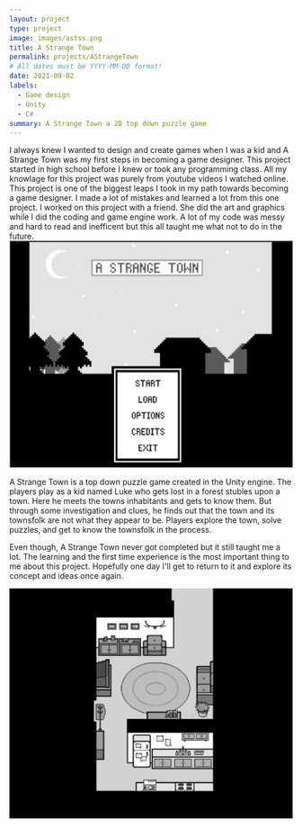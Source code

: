 ```yaml
---
layout: project
type: project
image: images/astss.png
title: A Strange Town
permalink: projects/AStrangeTown
# All dates must be YYYY-MM-DD format!
date: 2021-09-02
labels:
  - Game design
  - Unity
  - C#
summary: A Strange Town a 2D top down puzzle game 
---
```


I always knew I wanted to design and create games when I was a kid and A Strange Town was my first steps in becoming a game designer. This project started in high school
before I knew or took any programming class. All my knowlage for this project was purely from youtube videos I watched online. This project is one of the biggest leaps I
took in my path towards becoming a game designer. I made a lot of mistakes and learned a lot from this one project. I worked on this project with a friend. She did the 
art and graphics while I did the coding and game engine work. A lot of my code was messy and hard to read and inefficent but this all taught me what not to do in the
future. 
<img class="ui medium right floated rounded image" src="../images/astm.png">

A Strange Town is a top down puzzle game created in the Unity engine. The players play as a kid named Luke who gets lost in a forest stubles upon a town. Here he meets 
the towns inhabitants and gets to know them. But through some investigation and clues, he finds out that the town and its townsfolk are not what they appear to be. 
Players explore the town, solve puzzles, and get to know the townsfolk in the process. 

Even though, A Strange Town never got completed but it still taught me a lot. The learning and the first time experience is the most important thing to me about this
project. Hopefully one day I'll get to return to it and explore its concept and ideas once again. 

<img class="ui medium right floated rounded image" src="../images/ast.png">

 
